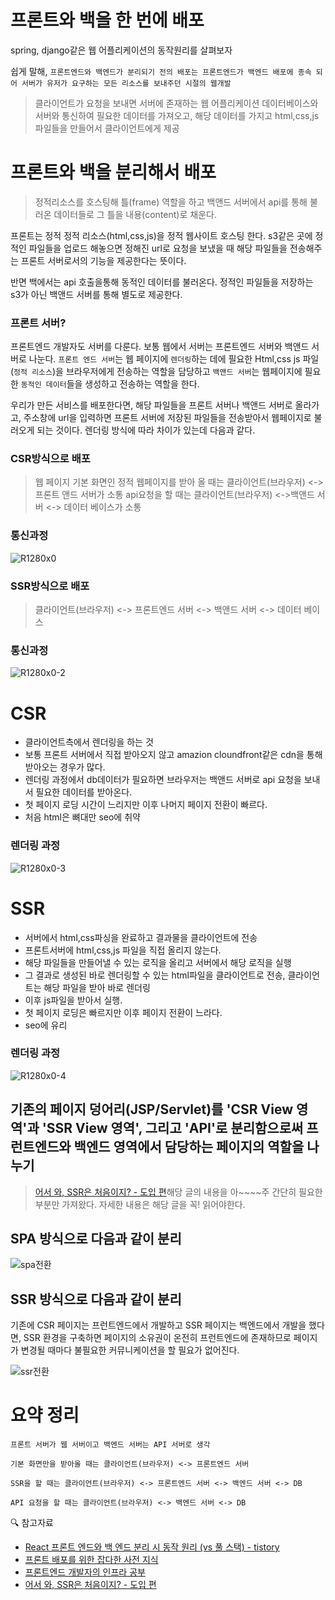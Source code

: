 # 프론트와 백을 한 번에 배포

spring, django같은 웹 어플리케이션의 동작원리를 살펴보자

쉽게 말해, `프론트엔드와 백엔드가 분리되기 전의 배포는 프론트엔드가 백엔드 배포에 종속 되어 서버가 유저가 요구하는 모든 리소스를 보내주던 시절의 웹개발`

> 클라이언트가 요청을 보내면 서버에 존재하는 웹 어플리케이션 데이터베이스와 서버와 통신하여 필요한 데이터를 가져오고, 해당 데이터를 가지고 html,css,js 파일들을 만들어서 클라이언트에게 제공

# 프론트와 백을 분리해서 배포

> 정적리소스를 호스팅해 틀(frame) 역할을 하고 백앤드 서버에서 api를 통해 불러온 데이터들로 그 틀을 내용(content)로 채운다.

프론트는 정적 정적 리소스(html,css,js)을 정적 웹사이트 호스팅 한다. s3같은 곳에 정적인 파일들을 업로드 해놓으면 정해진 url로 요청을 보냈을 때 해당 파일들을 전송해주는 프론트 서버로서의 기능을 제공한다는 뜻이다.

반면 백에서는 api 호출을통해 동적인 데이터를 불러온다. 정적인 파일들을 저장하는 s3가 아닌 백앤드 서버를 통해 별도로 제공한다.

### 프론트 서버?

프론트엔드 개발자도 서버를 다룬다. 보통 웹에서 서버는 프론트엔드 서버와 백앤드 서버로 나눈다. `프론트 엔드 서버`는 웹 페이지에 `렌더링`하는 데에 필요한 Html,css js 파일(`정적 리소스`)을 브라우저에게 전송하는 역할을 담당하고 `백앤드 서버`는 웹페이지에 필요한 `동적인 데이터`들을 생성하고 전송하는 역할을 한다.

우리가 만든 서비스를 배포한다면, 해당 파일들을 프론트 서버나 백앤드 서버로 올라가고, 주소창에 url을 입력하면 프론트 서버에 저장된 파일들을 전송받아서 웹페이지로 불러오게 되는 것이다. 렌더링 방식에 따라 차이가 있는데 다음과 같다.

### CSR방식으로 배포

> 웹 페이지 기본 화면인 정적 웹페이지를 받아 올 때는 클라이언트(브라우저) <-> 프론트 앤드 서버가 소통
> api요청을 할 때는 클라이언트(브라우저) <->백앤드 서버 <-> 데이터 베이스가 소통

### 통신과정

![R1280x0](https://user-images.githubusercontent.com/71386219/156090279-6bf7af09-9e1e-4222-ac79-e879c01faf67.png)

### SSR방식으로 배포

> 클라이언트(브라우저) <-> 프론트엔드 서버 <-> 백앤드 서버 <-> 데이터 베이스

### 통신과정

![R1280x0-2](https://user-images.githubusercontent.com/71386219/156090289-1c2a8920-d349-4a19-9db4-3062f0dd59b4.png)

# CSR

- 클라이언트측에서 렌더링을 하는 것
- 보통 프론트 서버에서 직접 받아오지 않고 amazion cloundfront같은 cdn을 통해 받아오는 경우가 많다.
- 렌더링 과정에서 db데이터가 필요하면 브라우저는 백앤드 서버로 api 요청을 보내서 필요한 데이터를 받아온다.
- 첫 페이지 로딩 시간이 느리지만 이후 나머지 페이지 전환이 빠르다.
- 처음 html은 뼈대만 seo에 취약

### 렌더링 과정

![R1280x0-3](https://user-images.githubusercontent.com/71386219/156091274-58d66d57-2b3b-48ef-942b-b101ab1d2e34.png)

# SSR

- 서버에서 html,css파싱을 완료하고 결과물을 클라이언트에 전송
- 프론트서버에 html,css,js 파일을 직접 올리지 않는다.
- 해당 파일들을 만들어낼 수 있는 로직을 올리고 서버에서 해당 로직을 실행
- 그 결과로 생성된 바로 렌더링할 수 있는 html파일을 클라이언트로 전송, 클라이언트는 해당 파일을 받아 바로 렌더링
- 이후 js파일을 받아서 실행.
- 첫 페이지 로딩은 빠르지만 이후 페이지 전환이 느라다.
- seo에 유리

### 렌더링 과정

![R1280x0-4](https://user-images.githubusercontent.com/71386219/156091281-4893a626-00a9-4ca8-9990-a4c4d5af88b8.png)

## 기존의 페이지 덩어리(JSP/Servlet)를 'CSR View 영역'과 'SSR View 영역', 그리고 'API'로 분리함으로써 프런트엔드와 백엔드 영역에서 담당하는 페이지의 역할을 나누기

> [어서 와, SSR은 처음이지? - 도입 편](https://d2.naver.com/helloworld/7804182)해당 글의 내용을 아~~~~주 간단히 필요한 부분만 가져왔다. 자세한 내용은 해당 글을 꼭! 읽어야한다.

## SPA 방식으로 다음과 같이 분리

![spa전환](https://user-images.githubusercontent.com/71386219/158130986-884dc45c-b032-4ea9-8000-d03165d73a8b.png)

## SSR 방식으로 다음과 같이 분리

기존에 CSR 페이지는 프런트엔드에서 개발하고 SSR 페이지는 백엔드에서 개발을 했다면, SSR 환경을 구축하면 페이지의 소유권이 온전히 프런트엔드에 존재하므로 페이지가 변경될 때마다 불필요한 커뮤니케이션을 할 필요가 없어진다.

![ssr전환](https://user-images.githubusercontent.com/71386219/158130995-3f82ba5b-e7cf-4d98-bf50-3227fbabf7a7.png)

# 요약 정리

```
프론트 서버가 웹 서버이고 백엔드 서버는 API 서버로 생각

기본 화면만을 받아올 때는 클라이언트(브라우저) <-> 프론트엔드 서버

SSR을 할 때는 클라이언트(브라우저) <-> 프론트엔드 서버 <-> 백엔드 서버 <-> DB

API 요청을 할 때는 클라이언트(브라우저) <-> 백엔드 서버 <-> DB
```

🔍 참고자료

- [React 프론트 엔드와 백 엔드 분리 시 동작 원리 (vs 풀 스택) - tistory](https://it-eldorado.tistory.com/85)
- [프론트 배포를 위한 잡다한 사전 지식](https://iborymagic.tistory.com/94)
- [프론트엔드 개발자의 인프라 공부](https://maxkim-j.github.io/posts/frontend-infrastructure)
- [어서 와, SSR은 처음이지? - 도입 편](https://d2.naver.com/helloworld/7804182)
